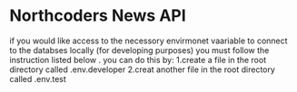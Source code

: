# Northcoders News API

if you would like access to the necessory envirmonet vaariable to connect to the databses locally (for developing purposes) you must follow the instruction listed below .
you can do this by:
1.create a file in the root directory called .env.developer
2.creat another file in the root directory called .env.test



